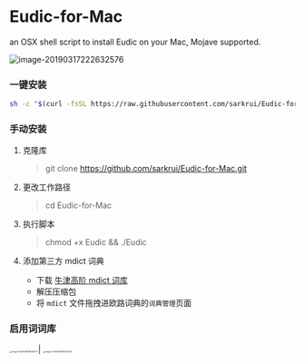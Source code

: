 # Eudic-for-Mac
an OSX shell script to install Eudic on your Mac, Mojave supported.

![image-20190317222632576](https://i.imgur.com/QUPZKPt.png)

### 一键安装

```bash
sh -c "$(curl -fsSL https://raw.githubusercontent.com/sarkrui/Eudic-for-Mac/master/Eudic)"
```


### 手动安装

1. 克隆库

   > git clone https://github.com/sarkrui/Eudic-for-Mac.git

2. 更改工作路径

   > cd Eudic-for-Mac

3. 执行脚本

   > chmod +x Eudic && ./Eudic

4. 添加第三方 mdict 词典

   -  下载 [牛津高阶 mdict 词库](https://github.com/sarkrui/Eudic-for-Mac/releases/download/1.0.1/8.mdict.zip) 
   -  解压压缩包
   -  将 `mdict` 文件拖拽进欧路词典的`词典管理`页面




### 启用词词库
<img src="https://i.imgur.com/Xy9lUcB.png" alt="image-20200818182209777" style="zoom:25%;" />| <img src="https://i.imgur.com/K8JDSud.png" alt="image-20200818182352595" style="zoom:25%;" />




